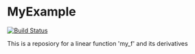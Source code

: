 # MyExample

[![Build Status](https://github.com/xzma/MyExample.jl/actions/workflows/CI.yml/badge.svg?branch=main)](https://github.com/xzma/MyExample.jl/actions/workflows/CI.yml?query=branch%3Amain)

This is a reposiory for a linear function 'my_f' and its derivatives
